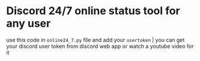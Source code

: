# Discord 24/7 online status tool for any user

use this code in `online24_7.py` file and add your `usertoken` | you can get your discord user token from discord web app or watch a youtube video for it 
